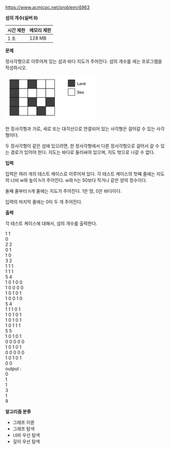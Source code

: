 https://www.acmicpc.net/problem/4963

**섬의 개수(실버 II)**

| 시간 제한	 | 메모리 제한 |
|--------|--------|
| 1 초	   | 128 MB |

**문제**

정사각형으로 이루어져 있는 섬과 바다 지도가 주어진다. 섬의 개수를 세는 프로그램을 작성하시오.

![img.png](img.png)

한 정사각형과 가로, 세로 또는 대각선으로 연결되어 있는 사각형은 걸어갈 수 있는 사각형이다.

두 정사각형이 같은 섬에 있으려면, 한 정사각형에서 다른 정사각형으로 걸어서 갈 수 있는 경로가 있어야 한다. 지도는 바다로 둘러싸여 있으며, 지도 밖으로 나갈 수 없다.

**입력**

입력은 여러 개의 테스트 케이스로 이루어져 있다. 각 테스트 케이스의 첫째 줄에는 지도의 너비 w와 높이 h가 주어진다. w와 h는 50보다 작거나 같은 양의 정수이다.

둘째 줄부터 h개 줄에는 지도가 주어진다. 1은 땅, 0은 바다이다.

입력의 마지막 줄에는 0이 두 개 주어진다.

**출력**

각 테스트 케이스에 대해서, 섬의 개수를 출력한다.

1 1<br>
0<br>
2 2<br>
0 1<br>
1 0<br>
3 2<br>
1 1 1<br>
1 1 1<br>
5 4<br>
1 0 1 0 0<br>
1 0 0 0 0<br>
1 0 1 0 1<br>
1 0 0 1 0<br>
5 4<br>
1 1 1 0 1<br>
1 0 1 0 1<br>
1 0 1 0 1<br>
1 0 1 1 1<br>
5 5<br>
1 0 1 0 1<br>
0 0 0 0 0<br>
1 0 1 0 1<br>
0 0 0 0 0<br>
1 0 1 0 1<br>
0 0<br>
output :<br>
0<br>
1<br>
1<br>
3<br>
1<br>
9

**알고리즘 분류**

- 그래프 이론
- 그래프 탐색
- 너비 우선 탐색
- 깊이 우선 탐색